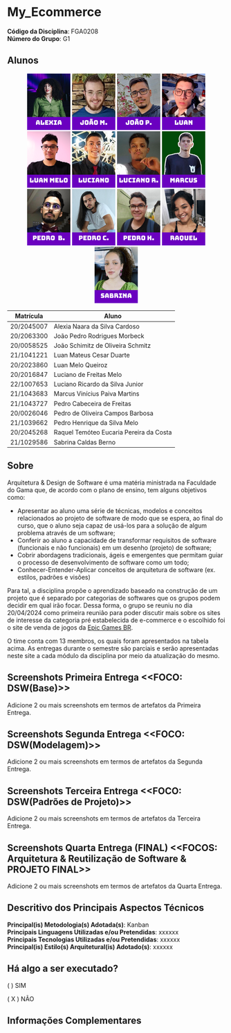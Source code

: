# My_Ecommerce

**Código da Disciplina**: FGA0208<br>
**Número do Grupo**: G1<br>

## Alunos

<p align="center">
<a href="https://github.com/alexianaa"><img src="./assets/PerfilAlexia.png" /></a>
<a href="https://github.com/JoaoSchmitz"><img src="./assets/PerfilJoao.png"/></a>
<a href="https://github.com/uMorbeck"><img src="./assets/PerfilMorbeck.png"/></a>
<a href="https://github.com/luanduartee"><img src="./assets/PerfilLuan.png"/></a>
<a href="https://github.com/Luanmq"><img src="./assets/PerfilLuanMelo.png"/></a>
<a href="https://github.com/luciano-freitas-melo"><img src="./assets/PerfilLuciano.png"/></a>
<a href="https://github.com/l-ricardo"><img src="./assets/PerfilRicardo.png"/></a>
<a href="https://github.com/marcusmartinss"><img src="./assets/PerfilMarcus.png"/></a>
<a href="https://github.com/pedrobarbosaocb"><img src="./assets/PerfilPedro.png"/></a>
<a href="https://github.com/pkbceira03"><img src="./assets/PerfilCabeceira.png"/></a>
<a href="https://github.com/phmelosilva"><img src="./assets/PerfilPH.png"/></a>
<a href="https://github.com/raqueleucaria"><img src="./assets/PerfilRaquel.png"/></a>
<a href="https://github.com/sabrinaberno"><img src="./assets/PerfilSabrina.png"/></a>
</p>

| Matrícula  | Aluno                                   |
|------------|-----------------------------------------|
| 20/2045007 | Alexia Naara da Silva Cardoso           |
| 20/2063300 | João Pedro Rodrigues Morbeck            |
| 20/0058525 | João Schimitz de Oliveira Schmitz       |
| 21/1041221 | Luan Mateus Cesar Duarte                |
| 20/2023860 | Luan Melo Queiroz                       |
| 20/2016847 | Luciano de Freitas Melo                 |
| 22/1007653 | Luciano Ricardo da Silva Junior         |
| 21/1043683 | Marcus Vinícius Paiva Martins           |
| 21/1043727 | Pedro Cabeceira de Freitas              |
| 20/0026046 | Pedro de Oliveira Campos Barbosa        |
| 21/1039662 | Pedro Henrique da Silva Melo            |
| 20/2045268 | Raquel Temóteo Eucaria Pereira da Costa |
| 21/1029586 | Sabrina Caldas Berno                    |

## Sobre 

Arquitetura & Design de Software é uma matéria ministrada na Faculdade do Gama que, de acordo com o plano de ensino, tem alguns objetivos como:
-  Apresentar ao aluno uma série de técnicas, modelos e conceitos relacionados ao projeto de software de modo que se espera, ao final do curso, que o aluno seja capaz de usá-los para a solução de algum problema através de um software;
- Conferir ao aluno a capacidade de transformar requisitos de software (funcionais e não funcionais) em um desenho (projeto) de software;
- Cobrir abordagens tradicionais, ágeis e emergentes que permitam guiar o processo de desenvolvimento de software como um todo;
- Conhecer-Entender-Aplicar conceitos de arquitetura de software (ex. estilos, padrões e visões)

Para tal, a disciplina propõe o aprendizado baseado na construção de um projeto que é separado por categorias de softwares que os grupos podem decidir em qual irão focar. Dessa forma, o grupo se reuniu no dia 20/04/2024 como primeira reunião para poder discutir mais sobre os sites de interesse da categoria pré estabelecida de e-commerce e o escolhido foi o site de venda de jogos da [Epic Games BR](https://store.epicgames.com/pt-BR/).

O time conta com 13 membros, os quais foram apresentados na tabela acima. As entregas durante o semestre são parciais e serão apresentadas neste site a cada módulo da disciplina por meio da atualização do mesmo.

## Screenshots Primeira Entrega <<FOCO: DSW(Base)>>
Adicione 2 ou mais screenshots em termos de artefatos da Primeira Entrega.

## Screenshots Segunda Entrega <<FOCO: DSW(Modelagem)>>
Adicione 2 ou mais screenshots em termos de artefatos da Segunda Entrega.

## Screenshots Terceira Entrega <<FOCO: DSW(Padrões de Projeto)>>
Adicione 2 ou mais screenshots em termos de artefatos da Terceira Entrega.

## Screenshots Quarta Entrega (FINAL) <<FOCOS: Arquitetura & Reutilização de Software & PROJETO FINAL>>
Adicione 2 ou mais screenshots em termos de artefatos da Quarta Entrega.

## Descritivo dos Principais Aspectos Técnicos 
**Principal(is) Metodologia(s) Adotada(s)**: Kanban<br>
**Principais Linguagens Utilizadas e/ou Pretendidas**: xxxxxx<br>
**Principais Tecnologias Utilizadas e/ou Pretendidas**: xxxxxx<br>
**Principal(is) Estilo(s) Arquitetural(is) Adotado(s)**: xxxxxx<br>

## Há algo a ser executado?

( ) SIM

( X ) NÃO


## Informações Complementares 
